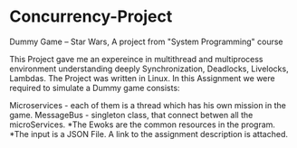 # Concurrency-Project
Dummy Game – Star Wars, A project from "System Programming" course

This Project gave me an expereince in multithread and multiprocess environment understanding deeply Synchronization, Deadlocks, Livelocks, Lambdas. The Project was written in Linux. In this Assignment we were required to simulate a Dummy game consists:

Microservices - each of them is a thread which has his own mission in the game.
MessageBus - singleton class, that connect betwen all the microServices. *The Ewoks are the common resources in the program. *The input is a JSON File.
A link to the assignment description is attached.
